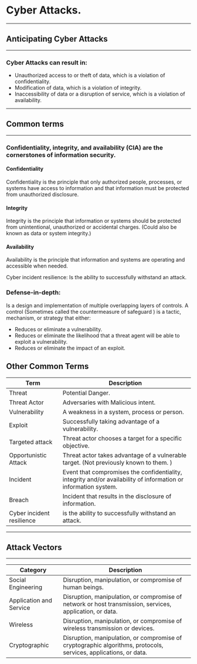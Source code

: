 # Cyber Attacks.

___
## Anticipating Cyber Attacks
___
### Cyber Attacks can result in:
* Unauthorized access to or theft of data, which is a violation of confidentiality.
* Modification of data, which is a violation of integrity.
* Inaccessibility of data or a disruption of service, which is a violation of availability.

___
## Common terms
___

### Confidentiality, integrity, and availability (CIA) are the cornerstones of information security.

#### Confidentiality
Confidentiality is the principle that only authorized people, processes, or systems have access to information and that information must be protected from unauthorized disclosure.

#### Integrity
Integrity is the principle that information or systems should be protected from unintentional, unauthorized or accidental charges. (Could also be known as data or system integrity.)

#### Availability
Availability is the principle that information and systems are operating and accessible when needed.

Cyber incident resilience:
Is the ability to successfully withstand an attack.


### Defense-in-depth:
Is a design and implementation of multiple overlapping layers of controls. A control (Sometimes called the countermeasure of safeguard ) is a tactic, mechanism, or strategy that either:
* Reduces or eliminate a vulnerability.
* Reduces or eliminate the likelihood that a threat agent will be able to exploit a vulnerability.
* Reduces or eliminate the impact of an exploit.

## Other Common Terms
|    Term   | Description |
|-----------|-------------|
| Threat | Potential Danger.|
| Threat Actor | Adversaries with Malicious intent.|
| Vulnerability | A weakness in a system, process or person.|
| Exploit | Successfully taking advantage of a vulnerability.|
| Targeted attack | Threat actor chooses a target for a specific objective.|
| Opportunistic Attack | Threat actor takes advantage of a vulnerable target. (Not previously known to them. ) |
| Incident | Event that compromises the confidentiality, integrity and/or availability of information or information system.|
| Breach | Incident that results in the disclosure of information.|
| Cyber incident resilience | is the ability to successfully withstand an attack.|

___
## Attack Vectors
___
| Category | Description |
|----------|-------------|
| Social Engineering | Disruption, manipulation, or compromise of human beings.|
| Application and Service | Disruption, manipulation, or compromise of network or host transmission, services, application, or data.|
| Wireless | Disruption, manipulation, or compromise of wireless transmission or devices.|
| Cryptographic | Disruption, manipulation, or compromise of cryptographic algorithms, protocols, services, applications, or data.|
